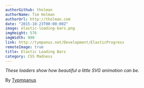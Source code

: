 ```yaml
---
authorGithub: tholman
authorName: Tim Holman
authorUrl: http://tholman.com
date: "2015-10-23T00:00:00Z"
image: elastic-loading-bars.png
imgHeight: 576
imgWidth: 990
link: http://tympanus.net/Development/ElasticProgress
remoteImage: true
title: Elastic Loading Bars
category: CSS Madness
---
```


_These loaders show how beautiful a little SVG animation can be._

By [Typmpanus](http://tympanus.net)
